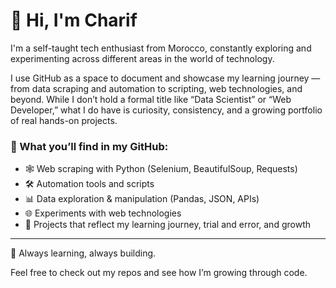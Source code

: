 # 👋 Hi, I'm Charif

I'm a self-taught tech enthusiast from Morocco, constantly exploring and experimenting across different areas in the world of technology.

I use GitHub as a space to document and showcase my learning journey — from data scraping and automation to scripting, web technologies, and beyond. While I don’t hold a formal title like “Data Scientist” or “Web Developer,” what I do have is curiosity, consistency, and a growing portfolio of real hands-on projects.

### 🚀 What you’ll find in my GitHub:
- 🕸️ Web scraping with Python (Selenium, BeautifulSoup, Requests)
- 🛠️ Automation tools and scripts
- 📊 Data exploration & manipulation (Pandas, JSON, APIs)
- 🌐 Experiments with web technologies
- 🧪 Projects that reflect my learning journey, trial and error, and growth

---

💬 Always learning, always building.

Feel free to check out my repos and see how I’m growing through code.
<!--
![Charif's GitHub stats](https://github-readme-stats.vercel.app/api?username=C-EB&show_icons=true&theme=dracula)
-->
